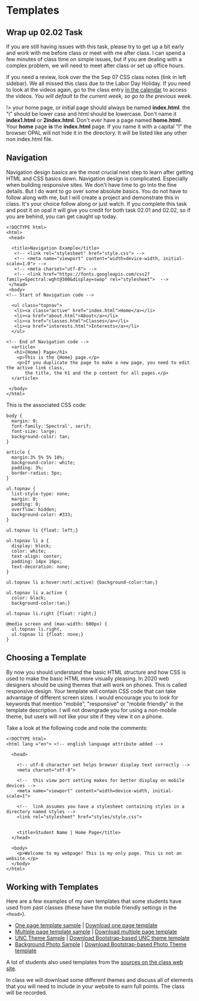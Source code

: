 # Templates

## Wrap up 02.02 Task

If you are still having issues with this task, please try to get up a bit early and work with me before class or meet with me after class. I can spend a few minutes of class time on simple issues, but if you are dealing with a complex problem, we will need to meet after class or set up office hours.

If you need a review, look over the the Sep 07 CSS class notes (link in left sidebar). We all missed this class due to the Labor Day Holiday. If you need to look at the videos again, go to the class entry [in the calendar](https://sakai.unc.edu/x/LOzYFh) to access the videos. *You will default to the current week, so go to the previous week.*


!> your home page, or initial page should always be named **index.html**. the "i" should be lower case and html should be lowercase. Don't name it **index1.html** or **2index.html**. Don't ever have a page named **home.html**. Your **home** page **is** the **index.html** page. If you name it with a capital "I" the browser OPAL will not hide it in the directory. It will be listed like any other non index.html file.

## Navigation

Navigation design basics are the most crucial next step to learn after getting HTML and CSS basics down. Navigation design is complicated. Especially when building responsive sites. We don't have time to go into the fine details. But I do want to go over some absolute basics. You do not have to follow along with me, but I will create a project and demonstrate this in class. It's your choice follow along or just watch. If you complete this task and post it on opal it will give you credit for both task 02.01 and 02.02, so if you are behind, you can get caught up today.

```
<!DOCTYPE html>
<html>
 <head>

  <title>Navigation Example</title>
   <!-- <link rel="stylesheet" href="style.css"> -->
   <!-- <meta name="viewport" content="width=device-width, initial-scale=1.0"> -->
   <!-- <meta charset="utf-8"> -->
   <!-- <link href="https://fonts.googleapis.com/css2?family=Spectral:wght@300&display=swap" rel="stylesheet">  -->
 </head>
 <body>
<!-- Start of Navigation code -->

  <ul class="topnav">
   <li><a class="active" href="index.html">Home</a></li>
   <li><a href="about.html">About</a></li>
   <li><a href="classes.html">Classes</a></li>
   <li><a href="interests.html">Interests</a></li>
  </ul>

<!-- End of Navigation code -->  
  <article>
   <h1>{Home} Page</h1>
    <p>This is the {Home} page.</p>
    <p>If you duplicate the page to make a new page, you need to edit the active link class,
       the title, the h1 and the p content for all pages.</p>
  </article>

 </body>
</html>
```

This is the associated CSS code:

```
body {
  margin: 0;
  font-family:'Spectral', serif;
  font-size: large;
  background-color: tan;
}

article {
  margin:3% 5% 5% 10%;
  background-color: white;
  padding: 3%;
  border-radius: 5px;
}

ul.topnav {
  list-style-type: none;
  margin: 0;
  padding: 0;
  overflow: hidden;
  background-color: #333;
}

ul.topnav li {float: left;}

ul.topnav li a {
  display: block;
  color: white;
  text-align: center;
  padding: 14px 16px;
  text-decoration: none;
}

ul.topnav li a:hover:not(.active) {background-color:tan;}

ul.topnav li a.active {
  color: black;
  background-color:tan;}

ul.topnav li.right {float: right;}

@media screen and (max-width: 600px) {
  ul.topnav li.right,
  ul.topnav li {float: none;}
}
```
## Choosing a Template

By now you should understand the basic HTML structure and how CSS is used to make the basic HTML more visually pleasing. In 2020 web designers should be using themes that will work on phones. This is called responsive design. Your template will contain CSS code that can take advantage of different screen sizes. I would encourage you to look for keywords that mention "mobile", "responsive" or "mobile friendly" in the template description. I will not downgrade you for using a non-mobile theme, but users will not like your site if they view it on a phone.

Take a look at the following code and note the comments:

```
<!DOCTYPE html>
<html lang ="en"> <!-- english language attribute added -->

  <head>

    <!-- utf-8 character set helps browser display text correctly -->
    <meta charset="utf-8">

    <!--  this view port setting makes for better display on mobile devices -->
    <meta name="viewport" content="width=device-width, initial-scale=1">

    <!--  link assumes you have a stylesheet containing styles in a directory named styles -->
    <link rel="stylesheet" href="styles/style.css">


    <title>Student Name | Home Page</title>
  </head>

  <body>
    <p>Welcome to my webpage! This is my only page. This is not an website.</p>
  </body>
</html>

```

## Working with Templates

Here are a few examples of my own templates that some students have used from past classes (these have the mobile friendly settings in the ```<head>```).

* [One page template sample](https://opal.ils.unc.edu/~lblakej/website-helps/02-one-page-final-sample/) | [Download one page template](https://opal.ils.unc.edu/~lblakej/website-helps/03-one-page-source-files/one-page-green-starter-theme.zip)
* [Multiple page template sample](https://opal.ils.unc.edu/~lblakej/website-helps/05-multi-page-final-sample/) | [Download multiple page template](https://opal.ils.unc.edu/~lblakej/website-helps/06-multi-page-source-files/multi-page-template.zip)
* [UNC Theme Sample](https://opal.ils.unc.edu/~lblakej/website-helps/07-NEW-bootstrap-template/index.html) | [Download Bootstrap-based UNC theme template](https://opal.ils.unc.edu/~lblakej/website-helps/07-NEW-bootstrap-template/)
* [Background Photo Sample](https://opal.ils.unc.edu/~lblakej/website-helps/08-photo-background-example/index.php) | [Download Bootstrap-based Photo Theme template](https://opal.ils.unc.edu/~lblakej/website-helps/08-photo-background-template.zip)


A lot of students also used templates from the [sources on the class web site](https://ils.unc.edu/courses/2020_fall/inls161_001/06a.01.preps.html).

In class we will download some different themes and discuss all of elements that you will need to include in your website to earn full points. The class will be recorded.
